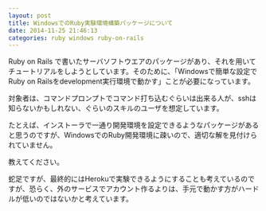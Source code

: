 ```yaml
---
layout: post
title: WindowsでのRuby実験環境構築パッケージについて
date: 2014-11-25 21:46:13
categories: ruby windows ruby-on-rails
---
```

<!-- {% raw %} -->
<p>Ruby on Rails で書いたサーバソフトウエアのパッケージがあり、それを用いてチュートリアルをしようとしています。そのために、「Windowsで簡単な設定でRuby on Railsをdevelopment実行環境で動かす」ことが必要になっています。</p>

<p>対象者は、コマンドプロンプトでコマンド打ち込むぐらいは出来る人が、sshは知らないかもしれない、ぐらいのスキルのユーザを想定しています。</p>

<p>たとえば、インストーラで一通り開発環境を設定できるようなパッケージがあると思うのですが、WindowsでのRuby開発環境に疎いので、適切な解を見付けられていません。</p>

<p>教えてください。</p>

<p>蛇足ですが、最終的にはHerokuで実験できるようにすることも考えているのですが、恐らく、外のサービスでアカウント作るよりは、手元で動かす方がハードルが低いのではないかと考えています。</p>
<!-- {% endraw %} -->

